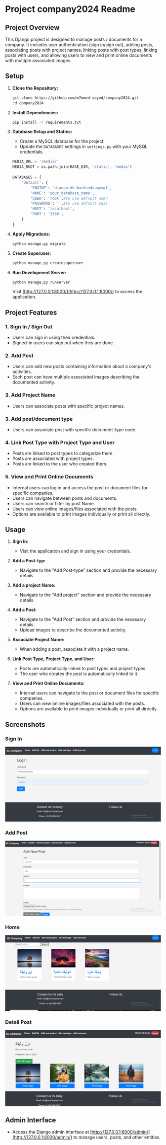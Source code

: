 # Project company2024 Readme

## Project Overview

This Django project is designed to manage posts / documents for a company. It includes user authentication (sign in/sign out), adding posts, associating posts with project names, linking posts with post types, linking posts with users, and allowing users to view and print online documents with multiple associated images.

## Setup

1. **Clone the Repository:**
    ```bash
    git clone https://github.com/m7mmed-sayed/company2024.git
    cd company2024
    ```

2. **Install Dependencies:**
    ```bash
    pip install -r requirements.txt
    ```

3. **Database Setup and Statics:**
    - Create a MySQL database for the project.
    - Update the `DATABASES` settings in `settings.py` with your MySQL credentials.

    ```python
   MEDIA_URL = '/media/'
   MEDIA_ROOT = os.path.join(BASE_DIR, 'static', 'media')

    DATABASES = {
        'default': {
            'ENGINE': 'django.db.backends.mysql',
            'NAME': 'your_database_name',
            'USER': 'root',#to use default user
            'PASSWORD': '',#to use default pass
            'HOST': 'localhost',
            'PORT': '3306',
        }
    }
    ```

4. **Apply Migrations:**
    ```bash
    python manage.py migrate
    ```
5. **Create Superuser:**
    ```bash
    python manage.py createsuperuser
    ```

6. **Run Development Server:**
    ```bash
    python manage.py runserver
    ```

    Visit [http://127.0.0.1:8000/](http://127.0.0.1:8000/) to access the application.

## Project Features

### 1. Sign In / Sign Out

- Users can sign in using their credentials.
- Signed-in users can sign out when they are done.

### 2. Add Post

- Users can add new posts containing information about a company's activities.
- Each post can have multiple associated images describing the documented activity.

### 3. Add Project Name

- Users can associate posts with specific project names.

### 3. Add post/document type

- Users can associate post with specific document-type code.

### 4. Link Post Type with Project Type and User

- Posts are linked to post types to categorize them.
- Posts are associated with project types.
- Posts are linked to the user who created them.

### 5. View and Print Online Documents

- Internal users can log in and access the post or document files for specific companies.
- Users can navigate between posts and documents.
- Users can search or filter by post Name.
- Users can view online images/files associated with the posts.
- Options are available to print images individually or print all directly.

## Usage

1. **Sign In:**
    - Visit the application and sign in using your credentials.
2. **Add a Post-typ:**
    - Navigate to the "Add Post-type" section and provide the necessary details.
3. **Add a project Name:**
    - Navigate to the "Add project" section and provide the necessary details.
4. **Add a Post:**
    - Navigate to the "Add Post" section and provide the necessary details.
    - Upload images to describe the documented activity.

5. **Associate Project Name:**
    - When adding a post, associate it with a project name.

6. **Link Post Type, Project Type, and User:**
    - Posts are automatically linked to post types and project types.
    - The user who creates the post is automatically linked to it.

7. **View and Print Online Documents:**
    - Internal users can navigate to the post or document files for specific companies.
    - Users can view online images/files associated with the posts.
    - Options are available to print images individually or print all directly.

## Screenshots

### Sign In
![Add Post](Screenshots/login.PNG)

### Add Post
![Add Post](Screenshots/addpost.PNG)

### Home
![Home](Screenshots/home.PNG)

### Detail Post
![Detail Post](Screenshots/detail.PNG)


## Admin Interface

- Access the Django admin interface at [http://127.0.0.1:8000/admin/](http://127.0.0.1:8000/admin/) to manage users, posts, and other entities.

